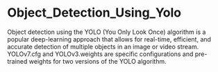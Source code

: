 # Object_Detection_Using_Yolo
Object detection using the YOLO (You Only Look Once) algorithm is a popular deep-learning approach that allows for real-time, efficient, and accurate detection of multiple objects in an image or video stream. YOLOv7.cfg and YOLOv3.weights are specific configurations and pre-trained weights for two versions of the YOLO algorithm.  
